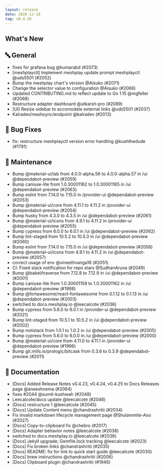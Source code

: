 ```yaml
---
layout: release
date: 2020-12-10
tag: v0.4.26
---
```


## What's New

## 🔤 General
- fixes for grafana bug @kumarabd (#2073)
- [meshplayctl] Implement meshplay update prompt meshplayctl @uds5501 (#2052)
- Bump the meshplay chart's version @Aisuko (#2071)
- Change the selector value to configuration @Aisuko (#2066)
- Updated CONTRIBUTING.md to reflect update to Go 1.15 @mgfeller (#2068)
- Restructure adapter dashboard @utkarsh-pro (#2069)
- [UI] Resize sidebar to accomodate external links @uds5501 (#2037)
- Kalradev/meshsync/endpoint @kalradev (#2013)

## 🐛 Bug Fixes

- fix: restructure meshplayctl version error handling @kushthedude (#1791)

## 🧰 Maintenance

- Bump @material-ui/lab from 4.0.0-alpha.56 to 4.0.0-alpha.57 in /ui @dependabot-preview (#2059)
- Bump caniuse-lite from 1.0.30001162 to 1.0.30001165 in /ui @dependabot-preview (#2063)
- Bump eslint from 7.14.0 to 7.15.0 in /provider-ui @dependabot-preview (#2053)
- Bump @material-ui/core from 4.11.1 to 4.11.2 in /provider-ui @dependabot-preview (#2054)
- Bump husky from 4.3.0 to 4.3.5 in /ui @dependabot-preview (#2061)
- Bump @material-ui/icons from 4.9.1 to 4.11.2 in /provider-ui @dependabot-preview (#2055)
- Bump cypress from 6.0.0 to 6.0.1 in /ui @dependabot-preview (#2062)
- Bump lint-staged from 10.5.2 to 10.5.3 in /ui @dependabot-preview (#2060)
- Bump eslint from 7.14.0 to 7.15.0 in /ui @dependabot-preview (#2058)
- Bump @material-ui/icons from 4.9.1 to 4.11.2 in /ui @dependabot-preview (#2057)
- correct usage of env @vineethvanga18 (#2051)
- CI: Fixed slack notification for repo stars @SudhanAruna (#2049)
- Bump @babel/traverse from 7.12.8 to 7.12.9 in /ui @dependabot-preview (#2001)
- Bump caniuse-lite from 1.0.30001159 to 1.0.30001162 in /ui @dependabot-preview (#1998)
- Bump @fortawesome/react-fontawesome from 0.1.12 to 0.1.13 in /ui @dependabot-preview (#2003)
- switched to docs.meshplay.io @leecalcote (#2036)
- Bump cypress from 5.6.0 to 6.0.1 in /provider-ui @dependabot-preview (#2021)
- Bump lint-staged from 10.5.1 to 10.5.2 in /ui @dependabot-preview (#2002)
- Bump notistack from 1.0.1 to 1.0.2 in /ui @dependabot-preview (#2005)
- Bump cypress from 5.6.0 to 6.0.0 in /ui @dependabot-preview (#2000)
- Bump @material-ui/core from 4.11.0 to 4.11.1 in /provider-ui @dependabot-preview (#1996)
- Bump git.mills.io/prologic/bitcask from 0.3.6 to 0.3.9 @dependabot-preview (#2011)

## 📖 Documentation

- [Docs] Added Release Notes v0.4.23, v0.4.24, v0.4.25 to Docs Releases page @aneeshnema (#2064)
- fixes #2044 @sumit-kushwah (#2048)
- Leecalcote/docs update @leecalcote (#2046)
- [Docs] restructure 1 @leecalcote (#2045)
- [Docs] Update Content menu @chandrashritii (#2034)
- Fix invalid markdown lifecycle management page @Shulammite-Aso (#2027)
- [Docs] Copy-to-clipboard fix @chebro (#2017)
- [Docs] Adapter behavior notes @leecalcote (#2038)
- switched to docs.meshplay.io @leecalcote (#2036)
- [Docs] Jekyll upgrade; Gemfile.lock tracking @leecalcote (#2023)
- [Docs] Fix broken links @chandrashritii (#2035)
- [Docs] README: fix for link to quick start guide @leecalcote (#2030)
- [Docs] brew instructions @chandrashritii (#2006)
- [Docs] Clipboard plugin @chandrashritii (#1946)
